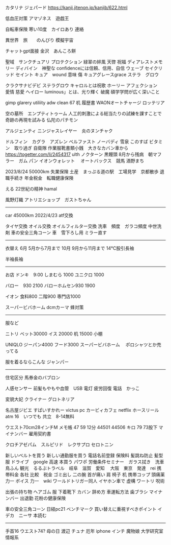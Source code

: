 カタリナ
ジェパード https://kanji.jitenon.jp/kanjib/622.html

低血圧対策
アマゾネス　遊戯王

自転車保険
寒い10度　カイロあり 連絡　

異世界　旅　　のんびり 模擬宇宙

チャットgpt面接
金沢　あんころ餅

聖域　サンクチュアリ
プロテクション
緑翠の絆風
天啓
祝福
ディアレストメモリー
ディバイン　神聖な
confidenceには信頼、信用、自信
ウェーブ
セイクリッド
セイント
キュア　wound 意味 傷
キュアグレースgrace
ステラ　グロウ

クラクサナビデビ
ステラグロウ
キャロルとは祝歌
ホーリー
アフェクション　愛情
慈愛
ヘイロー
luminous」とは、光り輝く
破魔
碩学学問が広く深いこと

gimp
glarery utiliity
adw clean
67 机
履歴書
WAONオートチャージ
ロッテリア

空の墓所　エンプティトゥーム
人工的刺激による総当たりの試練を課すことで奇跡の再現を試みる  仏陀のパチモン

アルジェンティ ニンジャスレイヤー　炎のヌンチャク

ドルフィン　カグラ　アズレン
ベルファスト ノーバディ 雪泉 このすば ビタミン　取り過ぎ 自衛隊
作業服靴書類小銭　大きなカバン車から
https://togetter.com/li/2454317
ulth ノクターン 黒饅頭
8月から残病　朝マフラー　ガム パン
イオンウォレット　
オートバックス　競馬
酒野まち

2023/8/24 50000km 
失業保険
土産　まっぷる道の駅　工場見学　京都散歩
退職手続き 年金税金　転職健康保険

える
22世紀の精神
hamal

風野灯織
アトリエショップ　ガストちゃん

-----------

car 45000km 2022/4/23
atf交換

タイヤ交換 オイル交換 オイルフィルター交換
洗車　頻度　ガラコ頻度
中世洗剤 車の安全三角コーン
車　雪下ろし用 ミラー直す

--------------------------------

衣替え
6月
5月から7月まで
10月
9月から11月まで
14℃股引長袖

半袖長袖

-------------------------------------------------
お店
ドンキ　9:00
しまむら 1000
ユニクロ  1000

バロー　930 2100
バローホムセン930 1900

イオン 食料800
二階900
専門店1000

スーパービバホーム dcmカーマ 蜂対策

------
服など

ニトリ
ベット30000 イス 20000 机 15000 小棚

UNIQLO
ジーパン4000 フード3000
スーパービバホーム　
ポロシャツとか売ってる

服を着るならこんな
ジャンパー

------------------------
住宅区分 馬券金のバブロン

人感センサー 前髪もやもや血管　USB 電灯 疲労回復 電話　かっこ

変貌大妃 クライナー グロトネリア

名古屋ジビエ すぱいすかれー victus pc カービィカフェ netflix ホースリール
atm 16　いつでも 共立　8-14無料

ウエスト70cm28インチM
メモ帳
47  59 12分
44501 44506 キロ
79 73股下
マイナンバー 雇用契約書

クロチアゼパム　スルピリド　レクサプロ セロトニン

新しいベルトを買う 新しい通勤服を買う 電話名前登録 保険料 髪跳ね防止 髪型 服 
ドライブ　google 高速 本買う パワポ 労働条件セミナー　ガラス拭き　洗車鳥ふん
観光　るるぶトラベル　岐阜　滋賀　愛知 　大阪　東京　発達　rei
携帯料金 各社 比較　税金 ゴミ出し 二の腕   首が痛い 肩 椅子 机 携帯コップ 頭痛薬
力一 ボイス 力一　wiki
ワールドトリガー同人 イヤホン車で 虚構 ワートリ 呪術

出張の持ち物
ヘアゴム 服 下着靴下 カバン
辞め方 車運転方法
歯ブラシ マイナンバー 出退勤 花粉の健康保険

車の安全三角コーン 日経pc21 ベンチマーク 買い替えに重視すべきポイント
イデカ　ニーサ 本読む

-----------------------------
手首16
ウエスト74?
母の日 渡辺 チュナ 厄年 iphone インチ 魔物娘 大学研究室情報系
